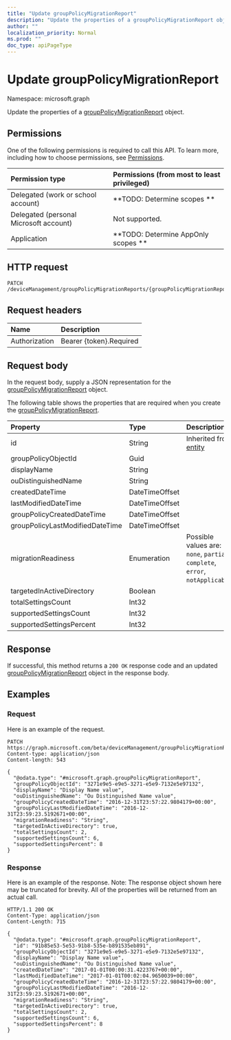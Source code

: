 ```yaml
---
title: "Update groupPolicyMigrationReport"
description: "Update the properties of a groupPolicyMigrationReport object."
author: ""
localization_priority: Normal
ms.prod: ""
doc_type: apiPageType
---
```


# Update groupPolicyMigrationReport

Namespace: microsoft.graph

Update the properties of a [groupPolicyMigrationReport](../resources/grouppolicymigrationreport.md) object.

## Permissions
One of the following permissions is required to call this API. To learn more, including how to choose permissions, see [Permissions](/concepts/permissions-reference.md).

|Permission type|Permissions (from most to least privileged)|
|:---|:---|
|Delegated (work or school account)|**TODO: Determine scopes **|
|Delegated (personal Microsoft account)|Not supported.|
|Application|**TODO: Determine AppOnly scopes **|

## HTTP request
<!-- {
  "blockType": "ignored"
}
-->
``` http
PATCH /deviceManagement/groupPolicyMigrationReports/{groupPolicyMigrationReportId}
```

## Request headers
|Name|Description|
|:---|:---|
|Authorization|Bearer {token}.Required|

## Request body
In the request body, supply a JSON representation for the [groupPolicyMigrationReport](../resources/grouppolicymigrationreport.md) object.

The following table shows the properties that are required when you create the [groupPolicyMigrationReport](../resources/grouppolicymigrationreport.md).

|Property|Type|Description|
|:---|:---|:---|
|id|String| Inherited from [entity](../resources/entity.md)|
|groupPolicyObjectId|Guid||
|displayName|String||
|ouDistinguishedName|String||
|createdDateTime|DateTimeOffset||
|lastModifiedDateTime|DateTimeOffset||
|groupPolicyCreatedDateTime|DateTimeOffset||
|groupPolicyLastModifiedDateTime|DateTimeOffset||
|migrationReadiness|Enumeration| Possible values are: `none`, `partial`, `complete`, `error`, `notApplicable`.|
|targetedInActiveDirectory|Boolean||
|totalSettingsCount|Int32||
|supportedSettingsCount|Int32||
|supportedSettingsPercent|Int32||



## Response
If successful, this method returns a `200 OK` response code and an updated [groupPolicyMigrationReport](../resources/grouppolicymigrationreport.md) object in the response body.

## Examples

### Request
Here is an example of the request.
<!-- {
  "blockType": "request",
  "name": "update_grouppolicymigrationreport"
}
-->
``` http
PATCH https://graph.microsoft.com/beta/deviceManagement/groupPolicyMigrationReports/{groupPolicyMigrationReportId}
Content-type: application/json
Content-length: 543

{
  "@odata.type": "#microsoft.graph.groupPolicyMigrationReport",
  "groupPolicyObjectId": "3271e9e5-e9e5-3271-e5e9-7132e5e97132",
  "displayName": "Display Name value",
  "ouDistinguishedName": "Ou Distinguished Name value",
  "groupPolicyCreatedDateTime": "2016-12-31T23:57:22.9804179+00:00",
  "groupPolicyLastModifiedDateTime": "2016-12-31T23:59:23.5192671+00:00",
  "migrationReadiness": "String",
  "targetedInActiveDirectory": true,
  "totalSettingsCount": 2,
  "supportedSettingsCount": 6,
  "supportedSettingsPercent": 8
}
```

### Response
Here is an example of the response. Note: The response object shown here may be truncated for brevity. All of the properties will be returned from an actual call.
<!-- {
  "blockType": "response",
  "truncated": true
}
-->
``` http
HTTP/1.1 200 OK
Content-Type: application/json
Content-Length: 715

{
  "@odata.type": "#microsoft.graph.groupPolicyMigrationReport",
  "id": "91b85e53-5e53-91b8-535e-b891535eb891",
  "groupPolicyObjectId": "3271e9e5-e9e5-3271-e5e9-7132e5e97132",
  "displayName": "Display Name value",
  "ouDistinguishedName": "Ou Distinguished Name value",
  "createdDateTime": "2017-01-01T00:00:31.4223767+00:00",
  "lastModifiedDateTime": "2017-01-01T00:02:04.9650039+00:00",
  "groupPolicyCreatedDateTime": "2016-12-31T23:57:22.9804179+00:00",
  "groupPolicyLastModifiedDateTime": "2016-12-31T23:59:23.5192671+00:00",
  "migrationReadiness": "String",
  "targetedInActiveDirectory": true,
  "totalSettingsCount": 2,
  "supportedSettingsCount": 6,
  "supportedSettingsPercent": 8
}
```

